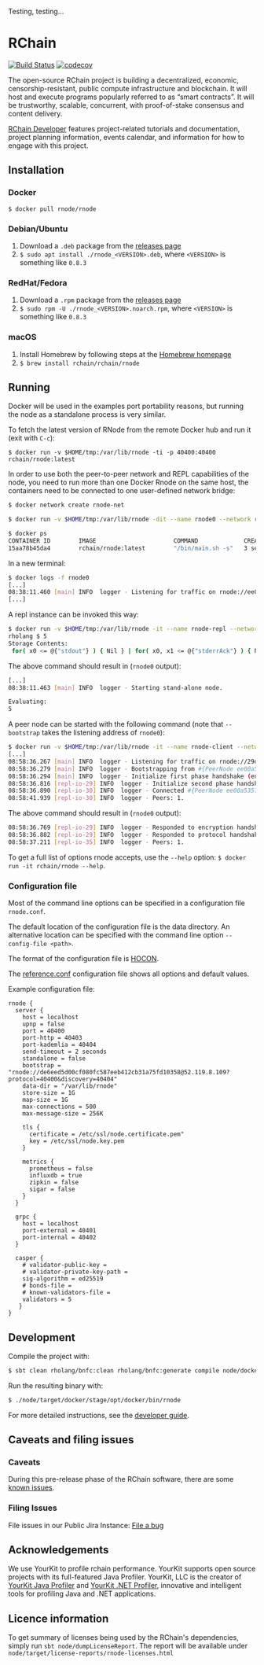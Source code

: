 Testing, testing...

# RChain

[![Build Status](https://drone.rchain-dev.tk/api/badges/rchain/rchain/status.svg)](https://drone.rchain-dev.tk/rchain/rchain)
[![codecov](https://codecov.io/gh/rchain/rchain/branch/master/graph/badge.svg)](https://codecov.io/gh/rchain/rchain)

The open-source RChain project is building a decentralized, economic,
censorship-resistant, public compute infrastructure and blockchain. It will
host and execute programs popularly referred to as “smart contracts”. It will
be trustworthy, scalable, concurrent, with proof-of-stake consensus and
content delivery.

[RChain Developer](https://developer.rchain.coop/) features project-related
tutorials and documentation, project planning information, events calendar,
and information for how to engage with this project.

## Installation
### Docker

`$ docker pull rnode/rnode`

### Debian/Ubuntu

1. Download a `.deb` package from the [releases page](https://github.com/rchain/rchain/releases/)
2. `$ sudo apt install ./rnode_<VERSION>.deb`, where `<VERSION>` is something like `0.8.3`

### RedHat/Fedora

1. Download a `.rpm` package from the [releases page](https://github.com/rchain/rchain/releases/)
2. `$ sudo rpm -U ./rnode_<VERSION>.noarch.rpm`, where `<VERSION>` is something like `0.8.3`

### macOS

1. Install Homebrew by following steps at the [Homebrew homepage](https://brew.sh/)
2. `$ brew install rchain/rchain/rnode`

## Running

Docker will be used in the examples port portability reasons, but running the
node as a standalone process is very similar.

To fetch the latest version of RNode from the remote Docker hub and run it
(exit with `C-c`):

```
$ docker run -v $HOME/tmp:/var/lib/rnode -ti -p 40400:40400 rchain/rnode:latest
```

In order to use both the peer-to-peer network and REPL capabilities of the
node, you need to run more than one Docker Rnode on the same host, the
containers need to be connected to one user-defined network bridge:

```bash
$ docker network create rnode-net

$ docker run -v $HOME/tmp:/var/lib/rnode -dit --name rnode0 --network rnode-net rchain/rnode:latest -s

$ docker ps
CONTAINER ID        IMAGE                      COMMAND             CREATED             STATUS              PORTS               NAMES
15aa78b45da4        rchain/rnode:latest        "/bin/main.sh -s"   3 seconds ago       Up 2 seconds                            rnode0
```

In a new terminal:

```bash
$ docker logs -f rnode0
[...]
08:38:11.460 [main] INFO  logger - Listening for traffic on rnode://ee00a5357f2f4cb58b08a8a4c949da1b@172.18.0.2:40400.
[...]
```

A repl instance can be invoked this way:

```bash
$ docker run -v $HOME/tmp:/var/lib/rnode -it --name rnode-repl --network rnode-net rchain/rnode:latest --grpc-host rnode0 -r
rholang $ 5
Storage Contents:
 for( x0 <= @{"stdout"} ) { Nil } | for( x0, x1 <= @{"stderrAck"} ) { Nil } | for( x0 <= @{"stderr"} ) { Nil } | for( x0, x1 <= @{"stdoutAck"} ) { Nil }
```

The above command should result in (`rnode0` output):
```bash
[...]
08:38:11.463 [main] INFO  logger - Starting stand-alone node.

Evaluating:
5
```

A peer node can be started with the following command (note that `--bootstrap`
takes the listening address of `rnode0`):

```bash
$ docker run -v $HOME/tmp:/var/lib/rnode -it --name rnode-client --network rnode-net rchain/rnode:latest --bootstrap rnode://ee00a5357f2f4cb58b08a8a4c949da1b@172.18.0.2:40400
[...]
08:58:36.267 [main] INFO  logger - Listening for traffic on rnode://29d77e8cfd924db49e715d4cf4eeb28d@172.18.0.4:40400.
08:58:36.279 [main] INFO  logger - Bootstrapping from #{PeerNode ee00a5357f2f4cb58b08a8a4c949da1b}.
08:58:36.294 [main] INFO  logger - Initialize first phase handshake (encryption handshake) to #{PeerNode ee00a5357f2f4cb58b08a8a4c949da1b}
08:58:36.816 [repl-io-29] INFO  logger - Initialize second phase handshake (protocol handshake) to #{PeerNode ee00a5357f2f4cb58b08a8a4c949da1b}
08:58:36.890 [repl-io-30] INFO  logger - Connected #{PeerNode ee00a5357f2f4cb58b08a8a4c949da1b}.
08:58:41.939 [repl-io-30] INFO  logger - Peers: 1.
```

The above command should result in (`rnode0` output):
```bash
08:58:36.769 [repl-io-29] INFO  logger - Responded to encryption handshake request from #{PeerNode 29d77e8cfd924db49e715d4cf4eeb28d}.
08:58:36.882 [repl-io-29] INFO  logger - Responded to protocol handshake request from #{PeerNode 29d77e8cfd924db49e715d4cf4eeb28d}
08:58:37.211 [repl-io-35] INFO  logger - Peers: 1.
```

To get a full list of options rnode accepts, use the `--help` option: `$ docker
run -it rchain/rnode --help`.

### Configuration file

Most of the command line options can be specified in a configuration file
`rnode.conf`.

The default location of the configuration file is the data directory. An
alternative location can be specified with the command line option
`--config-file <path>`.

The format of the configuration file is [HOCON](https://github.com/lightbend/config/blob/master/HOCON.md).

The [reference.conf](node/src/main/resources/reference.conf) configuration
file shows all options and default values.

Example configuration file:

```hocon
rnode {
  server {
    host = localhost
    upnp = false
    port = 40400
    port-http = 40403
    port-kademlia = 40404
    send-timeout = 2 seconds
    standalone = false
    bootstrap = "rnode://de6eed5d00cf080fc587eeb412cb31a75fd10358@52.119.8.109?protocol=40400&discovery=40404"
    data-dir = "/var/lib/rnode"
    store-size = 1G
    map-size = 1G
    max-connections = 500
    max-message-size = 256K

    tls {
      certificate = /etc/ssl/node.certificate.pem"
      key = /etc/ssl/node.key.pem
    }

    metrics {
      prometheus = false
      influxdb = true
      zipkin = false
      sigar = false
    }
  }

  grpc {
    host = localhost
    port-external = 40401
    port-internal = 40402
  }

  casper {
    # validator-public-key =
    # validator-private-key-path =
    sig-algorithm = ed25519
    # bonds-file =
    # known-validators-file =
    validators = 5
   }
}
```

## Development

Compile the project with:

```bash
$ sbt clean rholang/bnfc:clean rholang/bnfc:generate compile node/docker:publishLocal
```

Run the resulting binary with:

```bash
$ ./node/target/docker/stage/opt/docker/bin/rnode
```

For more detailed instructions, see the [developer guide](DEVELOPER.md).

## Caveats and filing issues

### Caveats

During this pre-release phase of the RChain software, there are some [known
issues](https://rchain.atlassian.net/wiki/spaces/CORE/pages/428376244/RChain+software+unresolved+bugs+and+known+issues).

### Filing Issues

File issues in our Public Jira Instance: [File a
bug](https://rchain.atlassian.net/secure/CreateIssueDetails!init.jspa?pid=10105&issuetype=10103&versions=10012&components=10004&assignee=medha&summary=issue+created%20via+link)

## Acknowledgements

We use YourKit to profile rchain performance.  YourKit supports open source
projects with its full-featured Java Profiler.  YourKit, LLC is the creator of
<a href="https://www.yourkit.com/java/profiler/">YourKit Java Profiler</a> and
<a href="https://www.yourkit.com/.net/profiler/">YourKit .NET Profiler</a>,
innovative and intelligent tools for profiling Java and .NET applications.

## Licence information

To get summary of licenses being used by the RChain's dependencies, simply run
`sbt node/dumpLicenseReport`. The report will be available under
`node/target/license-reports/rnode-licenses.html`
